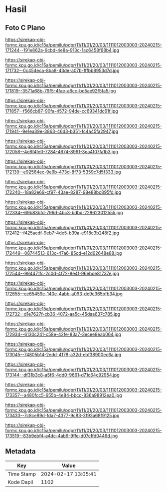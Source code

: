 # Hasil

## Foto C Plano

https://sirekap-obj-formc.kpu.go.id/c15a/pemilu/pdpr/11/11/01/20/03/1111012003003-20240215-171244--191e862a-9cbd-4e8a-913c-1ac6458f68b4.jpg

https://sirekap-obj-formc.kpu.go.id/c15a/pemilu/pdpr/11/11/01/20/03/1111012003003-20240215-171732--0c454eca-8ba8-43de-a07b-fffbb8953d7d.jpg

https://sirekap-obj-formc.kpu.go.id/c15a/pemilu/pdpr/11/11/01/20/03/1111012003003-20240215-171819--3571a68b-79f5-4fae-a6cc-bd5ae92f5fa5.jpg

https://sirekap-obj-formc.kpu.go.id/c15a/pemilu/pdpr/11/11/01/20/03/1111012003003-20240215-171857--f566cb87-90fa-4572-94de-cc69341dc61f.jpg

https://sirekap-obj-formc.kpu.go.id/c15a/pemilu/pdpr/11/11/01/20/03/1111012003003-20240215-171941--9e1ea39e-3863-46d3-b351-fc4a45fa2947.jpg

https://sirekap-obj-formc.kpu.go.id/c15a/pemilu/pdpr/11/11/01/20/03/1111012003003-20240215-172058--4e8f4fe0-7284-4674-8991-3ea4f07fa1b3.jpg

https://sirekap-obj-formc.kpu.go.id/c15a/pemilu/pdpr/11/11/01/20/03/1111012003003-20240215-172139--e92564ec-9e9b-473d-8f73-5359c7d5f333.jpg

https://sirekap-obj-formc.kpu.go.id/c15a/pemilu/pdpr/11/11/01/20/03/1111012003003-20240215-172240--18a82e69-cf97-43ae-8287-98e88bc895fd.jpg

https://sirekap-obj-formc.kpu.go.id/c15a/pemilu/pdpr/11/11/01/20/03/1111012003003-20240215-172334--69b83bfd-796d-4bc3-bdbd-228623012555.jpg

https://sirekap-obj-formc.kpu.go.id/c15a/pemilu/pdpr/11/11/01/20/03/1111012003003-20240215-172412--f425aedf-9eb7-4de5-b39a-e918c3b248f2.jpg

https://sirekap-obj-formc.kpu.go.id/c15a/pemilu/pdpr/11/11/01/20/03/1111012003003-20240215-172449--08744513-613c-47a6-85cd-e12d62648e88.jpg

https://sirekap-obj-formc.kpu.go.id/c15a/pemilu/pdpr/11/11/01/20/03/1111012003003-20240215-172544--994471fc-2c0d-4f72-8e4f-96ebde81737e.jpg

https://sirekap-obj-formc.kpu.go.id/c15a/pemilu/pdpr/11/11/01/20/03/1111012003003-20240215-172655--ce65459c-140e-4abb-a093-de9c365bfb34.jpg

https://sirekap-obj-formc.kpu.go.id/c15a/pemilu/pdpr/11/11/01/20/03/1111012003003-20240215-172732--d1e7627f-cb36-4072-aa5c-45daa637c785.jpg

https://sirekap-obj-formc.kpu.go.id/c15a/pemilu/pdpr/11/11/01/20/03/1111012003003-20240215-172934--6130c241-c58e-42fe-83a7-3ecee9eab064.jpg

https://sirekap-obj-formc.kpu.go.id/c15a/pemilu/pdpr/11/11/01/20/03/1111012003003-20240215-173045--74805b14-2edd-4178-a32d-ebf38900ec6a.jpg

https://sirekap-obj-formc.kpu.go.id/c15a/pemilu/pdpr/11/11/01/20/03/1111012003003-20240215-173144--df31b3c8-a5f6-4dd0-9661-d71c64c92954.jpg

https://sirekap-obj-formc.kpu.go.id/c15a/pemilu/pdpr/11/11/01/20/03/1111012003003-20240215-173357--a480fcc5-655b-4e84-bbcc-836a98912ea0.jpg

https://sirekap-obj-formc.kpu.go.id/c15a/pemilu/pdpr/11/11/01/20/03/1111012003003-20240215-173433--7c8ce89d-fda7-4377-9c83-3f93a68f9125.jpg

https://sirekap-obj-formc.kpu.go.id/c15a/pemilu/pdpr/11/11/01/20/03/1111012003003-20240215-173519--83b9ebf4-a4dc-4ab6-9ffe-d07cffd0446d.jpg


## Metadata

| Key        | Value               |
| ---------- | ------------------- |
| Time Stamp | 2024-02-17 13:05:41 |
| Kode Dapil | 1102                |



